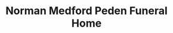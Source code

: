 ---
title: "Norman Medford Peden Funeral Home"
url: /marietta/norman-medford-peden-funeral-home/
shop: funeral directors
---